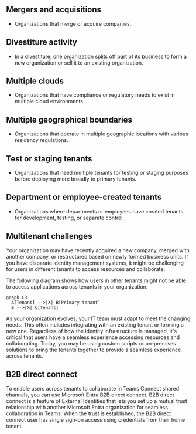 ## Mergers and acquisitions
- Organizations that merge or acquire companies.

## Divestiture activity
- In a divestiture, one organization splits off part of its business to form a new organization or sell it to an existing organization.

## Multiple clouds
- Organizations that have compliance or regulatory needs to exist in multiple cloud environments.

## Multiple geographical boundaries
- Organizations that operate in multiple geographic locations with various residency regulations.

## Test or staging tenants
- Organizations that need multiple tenants for testing or staging purposes before deploying more broadly to primary tenants.

## Department or employee-created tenants
- Organizations where departments or employees have created tenants for development, testing, or separate control.

## Multitenant challenges

Your organization may have recently acquired a new company, merged with another company, or restructured based on newly formed business units. If you have disparate identity management systems, it might be challenging for users in different tenants to access resources and collaborate.

The following diagram shows how users in other tenants might not be able to access applications across tenants in your organization.

```mermaid
graph LR
  A[Tenant] -->|X| B[Primary tenant]
  B -->|X| C[Tenant]
```

As your organization evolves, your IT team must adapt to meet the changing needs. This often includes integrating with an existing tenant or forming a new one. Regardless of how the identity infrastructure is managed, it's critical that users have a seamless experience accessing resources and collaborating. Today, you may be using custom scripts or on-premises solutions to bring the tenants together to provide a seamless experience across tenants.

## B2B direct connect

To enable users across tenants to collaborate in Teams Connect shared channels, you can use Microsoft Entra B2B direct connect. B2B direct connect is a feature of External Identities that lets you set up a mutual trust relationship with another Microsoft Entra organization for seamless collaboration in Teams. When the trust is established, the B2B direct connect user has single sign-on access using credentials from their home tenant.